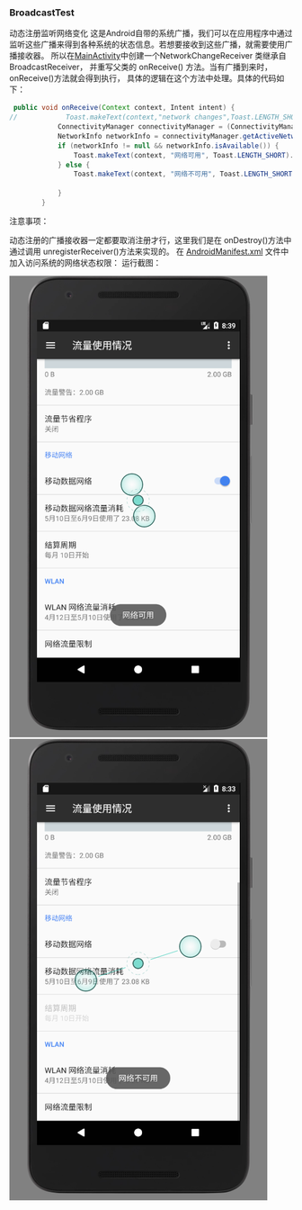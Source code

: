 ### BroadcastTest
动态注册监听网络变化
这是Android自带的系统广播，我们可以在应用程序中通过监听这些广播来得到各种系统的状态信息。若想要接收到这些广播，就需要使用广播接收器。
所以在[MainActivity](/app/src/main/java/lyp/com/broadcasttest/MainActivity.java)中创建一个NetworkChangeReceiver 类继承自BroadcastReceiver， 并重写父类的 onReceive() 方法。当有广播到来时，onReceive()方法就会得到执行， 具体的逻辑在这个方法中处理。具体的代码如下：
```Java
 public void onReceive(Context context, Intent intent) {
//            Toast.makeText(context,"network changes",Toast.LENGTH_SHORT).show();
            ConnectivityManager connectivityManager = (ConnectivityManager) getSystemService(Context.CONNECTIVITY_SERVICE);
            NetworkInfo networkInfo = connectivityManager.getActiveNetworkInfo();
            if (networkInfo != null && networkInfo.isAvailable()) {
                Toast.makeText(context, "网络可用", Toast.LENGTH_SHORT).show();
            } else {
                Toast.makeText(context, "网络不可用", Toast.LENGTH_SHORT).show();

            }
        }
```
注意事项：

动态注册的广播接收器一定都要取消注册才行，这里我们是在 onDestroy()方法中通过调用 unregisterReceiver()方法来实现的。
在 [AndroidManifest.xml](/app/src/main/AndroidManifest.xml) 文件中加入访问系统的网络状态权限：
<uses-permission android:name="android.permission.ACCESS_NETWORK_STATE"/>
运行截图：

![network1](/img/network1.png "network1")
![network2](/img/network2.png "network2")
